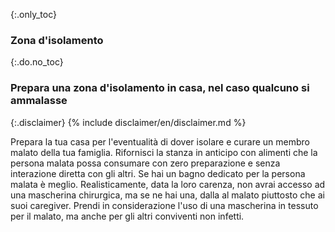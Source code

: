 {:.only_toc}
### Zona d'isolamento

{:.do.no_toc}
### Prepara una zona d'isolamento in casa, nel caso qualcuno si ammalasse

{:.disclaimer}
{% include disclaimer/en/disclaimer.md %}


Prepara la tua casa per l'eventualità di dover isolare e curare un membro malato della tua famiglia. Rifornisci la stanza in anticipo con alimenti che la persona malata possa consumare con zero preparazione e senza interazione diretta con gli altri. Se hai un bagno dedicato per la persona malata è meglio. Realisticamente, data la loro carenza, non avrai accesso ad una mascherina chirurgica, ma se ne hai una, dalla al malato piuttosto che ai suoi caregiver. Prendi in considerazione l'uso di una mascherina in tessuto per il malato, ma anche per gli altri conviventi non infetti.
